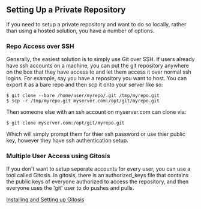 ## Setting Up a Private Repository ##

If you need to setup a private repository and want to do so locally,
rather than using a hosted solution, you have a number of options.

### Repo Access over SSH ###

Generally, the easiest solution is to simply use Git over SSH.  If users
already have ssh accounts on a machine, you can put the git repository
anywhere on the box that they have access to and let them access it over
normal ssh logins.  For example, say you have a repository you want to 
host.  You can export it as a bare repo and then scp it onto your server
like so:
	
	$ git clone --bare /home/user/myrepo/.git /tmp/myrepo.git
	$ scp -r /tmp/myrepo.git myserver.com:/opt/git/myrepo.git
	
Then someone else with an ssh account on myserver.com can clone via:

	$ git clone myserver.com:/opt/git/myrepo.git

Which will simply prompt them for thier ssh password or use thier public key,
however they have ssh authentication setup.

### Multiple User Access using Gitosis ###

If you don't want to setup seperate accounts for every user, you can use
a tool called Gitosis.  In gitosis, there is an authorized_keys file that
contains the public keys of everyone authorized to access the repository,
and then everyone uses the 'git' user to do pushes and pulls.

[Installing and Setting up Gitosis](http://www.hackido.com/2010/01/installing-git-on-server-ubuntu-or.html)